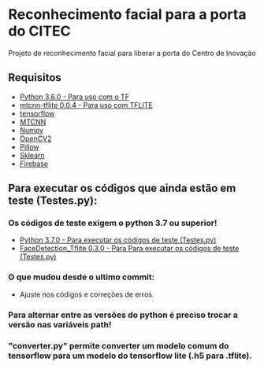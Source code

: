 # Reconhecimento facial para a porta do CITEC
Projeto de reconhecimento facial para liberar a porta do Centro de Inovação

## Requisitos
* [Python 3.6.0 - Para uso com o TF](https://www.python.org/downloads/release/python-360/)
* [mtcnn-tflite 0.0.4 - Para uso com TFLITE](https://pypi.org/project/mtcnn-tflite/)
* [tensorflow](tensorflow.org)
* [MTCNN](https://github.com/ipazc/mtcnn)
* [Numpy](https://numpy.org/install/)
* [OpenCV2](https://pypi.org/project/opencv-python/)
* [Pillow](https://pypi.org/project/Pillow/)
* [Sklearn](https://scikit-learn.org/stable/install.html)
* [Firebase](https://firebase.google.com/docs/admin/setup)


## Para executar os códigos que ainda estão em teste (Testes.py):
### Os códigos de teste exigem o python 3.7 ou superior!
* [Python 3.7.0 - Para executar os códigos de teste (Testes.py)](https://www.python.org/downloads/release/python-370/)
* [FaceDetection_Tflite 0.3.0 - Para Para executar os códigos de teste (Testes.py)](https://pypi.org/project/face-detection-tflite/)


### O que mudou desde o ultimo commit:
* Ajuste nos códigos e correções de erros.


### Para alternar entre as versões do python é preciso trocar a versão nas variáveis path!

### "converter.py" permite converter um modelo comum do tensorflow para um modelo do tensorflow lite (.h5 para .tflite).